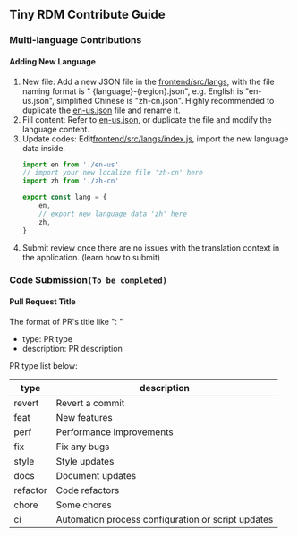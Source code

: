 ## Tiny RDM Contribute Guide

### Multi-language Contributions

#### Adding New Language

1. New file: Add a new JSON file in the [frontend/src/langs](../frontend/src/langs/), with the file naming format is "
   {language}-{region}.json", e.g. English is "en-us.json", simplified Chinese is "zh-cn.json". Highly recommended to duplicate the [en-us.json](../frontend/src/langs/en-us.json) file and rename it.
2. Fill content: Refer to [en-us.json](../frontend/src/langs/en-us.json), or duplicate the file and modify the language content.
3. Update codes: Edit[frontend/src/langs/index.js](.../frontend/src/langs/index.js), import the new language data inside.
    ```javascript
    import en from './en-us'
    // import your new localize file 'zh-cn' here
    import zh from './zh-cn'
    
    export const lang = {
        en,
        // export new language data 'zh' here
        zh,
    }
   ```
4. Submit review once there are no issues with the translation context in the application. (learn how to submit)

### Code Submission`(To be completed)`

#### Pull Request Title
The format of PR's title like "<type>: <description>"
- type: PR type
- description: PR description

PR type list below:

| type     | description                                        |
|----------|----------------------------------------------------|
| revert   | Revert a commit                                    |
| feat     | New features                                       |
| perf     | Performance improvements                           |
| fix      | Fix any bugs                                       |
| style    | Style updates                                      |
| docs     | Document updates                                   |
| refactor | Code refactors                                     |
| chore    | Some chores                                        |
| ci       | Automation process configuration or script updates |

